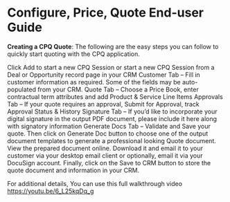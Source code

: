 # Configure, Price, Quote End-user Guide


**Creating a CPQ Quote**: The following are the easy steps you can follow to quickly start quoting with the CPQ application.
 
Click Add to start a new CPQ Session or start a new CPQ Session from a Deal or Opportunity record page in your CRM
Customer Tab – Fill in customer information as required. Some of the fields may be auto-populated from your CRM.
Quote Tab – Choose a Price Book, enter contractual term attributes and add Product & Service Line Items
Approvals Tab – If your quote requires an approval, Submit for Approval, track Approval Status & History
Signature Tab – If you’d like to incorporate your digital signature in the output PDF document, please include it here along with signatory information
Generate Docs Tab – Validate and Save your quote. Then click on Generate Doc button to choose one of the output document templates to generate a professional looking Quote document. View the prepared document online. Download it and email it to your customer via your desktop email client or optionally, email it via your DocuSign account. Finally, click on the Save to CRM button to store the quote document and information in your CRM.


For additional details, You can use this full walkthrough video 
https://youtu.be/6_L25kqDq_g
